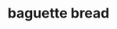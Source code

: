 ---
layout: smileys&emotion
title: baguette bread
emoji: baguette_bread
permalink: 🥖.html
image: assets/img/3moji/baguette_bread.png
---